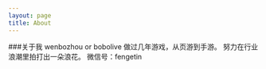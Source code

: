 ```yaml
---
layout: page
title: About
---
```



###关于我
wenbozhou or bobolive
做过几年游戏，从页游到手游。
努力在行业浪潮里拍打出一朵浪花。
微信号：fengetin
